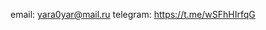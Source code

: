 email: yara0yar@mail.ru
telegram: https://t.me/wSFhHIrfqG
<!---
wSFhHIrfqG/wSFhHIrfqG is a ✨ special ✨ repository because its `README.md` (this file) appears on your GitHub profile.
You can click the Preview link to take a look at your changes.
--->

